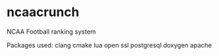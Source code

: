 ncaacrunch
==========

NCAA Football ranking system

Packages used:
clang
cmake
lua
open ssl
postgresql
doxygen
apache

